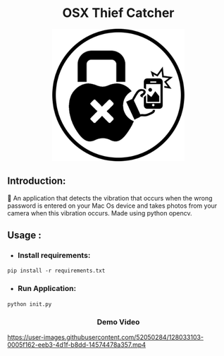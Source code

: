 <h1 align="center">OSX Thief Catcher</h1>

<p align="center">
  <a href="https://github.com/emirthab/osx-thief-catcher">
    <img src="https://github.com/emirthab/osx-thief-catcher/blob/main/media/logo.png?raw=true" alt="OSX Thief Catcher" width="300">
  </a>
</p>

## Introduction:

:large_blue_circle: An application that detects the vibration that occurs when the wrong password is entered on your Mac Os device and takes photos from your camera when this vibration occurs. Made using python opencv.

## Usage :

* ### Install requirements:
```
pip install -r requirements.txt
```

* ### Run Application:
```
python init.py
```

<h3 align="center">Demo Video</h3>

https://user-images.githubusercontent.com/52050284/128033103-0005f162-eeb3-4d1f-b8dd-14574478a357.mp4


